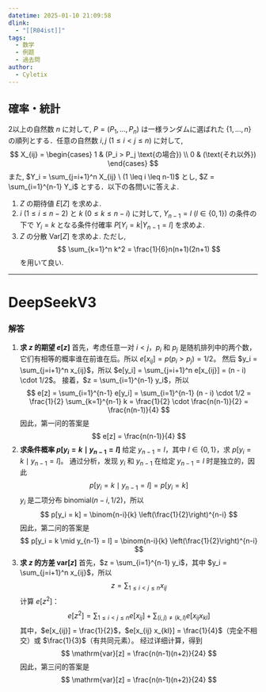 ```yaml
---
datetime: 2025-01-10 21:09:58
dlink:
  - "[[R04ist]]"
tags:
  - 数学
  - 例题
  - 過去問
author:
  - Cyletix
---
```

## 確率・統計
2以上の自然数 $n$ に対して, $P = (P_1, \dots, P_n)$ は一様ランダムに選ばれた $\{1, \dots, n\}$ の順列とする．任意の自然数 $i, j \ (1 \leq i < j \leq n)$ に対して, 
$$
X_{ij} =
\begin{cases} 
1 & (P_i > P_j \text{の場合}) \\
0 & (\text{それ以外})
\end{cases}
$$
また, $Y_i = \sum_{j=i+1}^n X_{ij} \ (1 \leq i \leq n-1)$ とし, $Z = \sum_{i=1}^{n-1} Y_i$ とする．以下の各問いに答えよ. 
1. $Z$ の期待値 $E[Z]$ を求めよ. 
2. $i \ (1 \leq i \leq n-2)$ と $k \ (0 \leq k \leq n-i)$ に対して, $Y_{n-1} = l \ (l \in \{0, 1\})$ の条件の下で $Y_i = k$ となる条件付確率 $P[Y_i = k | Y_{n-1} = l]$ を求めよ. 
3. $Z$ の分散 $\mathrm{Var}[Z]$ を求めよ. ただし, 
$$
\sum_{k=1}^n k^2 = \frac{1}{6}n(n+1)(2n+1)
$$
を用いて良い.

---
# DeepSeekV3
### 解答
1. **求 $z$ 的期望 $e[z]$**
   首先，考虑任意一对 $i < j$，$p_i$ 和 $p_j$ 是随机排列中的两个数，它们有相等的概率谁在前谁在后。所以 $e[x_{ij}] = p(p_i > p_j) = 1/2$。
   然后 $y_i = \sum_{j=i+1}^n x_{ij}$，所以 $e[y_i] = \sum_{j=i+1}^n e[x_{ij}] = (n - i) \cdot 1/2$。
   接着，$z = \sum_{i=1}^{n-1} y_i$，所以
   $$
   e[z] = \sum_{i=1}^{n-1} e[y_i] = \sum_{i=1}^{n-1} (n - i) \cdot 1/2 = \frac{1}{2} \sum_{k=1}^{n-1} k = \frac{1}{2} \cdot \frac{n(n-1)}{2} = \frac{n(n-1)}{4}
   $$
   因此，第一问的答案是
   $$
   e[z] = \frac{n(n-1)}{4}
   $$
2. **求条件概率 $p[y_i = k \mid y_{n-1} = l]$**
   给定 $y_{n-1} = l$，其中 $l \in \{0, 1\}$，求 $p[y_i = k \mid y_{n-1} = l]$。
   通过分析，发现 $y_i$ 和 $y_{n-1}$ 在给定 $y_{n-1} = l$ 时是独立的，因此
   $$
   p[y_i = k \mid y_{n-1} = l] = p[y_i = k]
   $$
   $y_i$ 是二项分布 $\text{binomial}(n - i, 1/2)$，所以
   $$
   p[y_i = k] = \binom{n-i}{k} \left(\frac{1}{2}\right)^{n-i}
   $$
   因此，第二问的答案是
   $$
   p[y_i = k \mid y_{n-1} = l] = \binom{n-i}{k} \left(\frac{1}{2}\right)^{n-i}
   $$
3. **求 $z$ 的方差 $\mathrm{var}[z]$**
   首先，$z = \sum_{i=1}^{n-1} y_i$，其中 $y_i = \sum_{j=i+1}^n x_{ij}$，所以
   $$
   z = \sum_{1 \leq i < j \leq n} x_{ij}
   $$
   计算 $e[z^2]$：
   $$
   e[z^2] = \sum_{1 \leq i < j \leq n} e[x_{ij}] + \sum_{(i,j) \neq (k,l)} e[x_{ij} x_{kl}]
   $$
   其中，$e[x_{ij}] = \frac{1}{2}$，$e[x_{ij} x_{kl}] = \frac{1}{4}$（完全不相交）或 $\frac{1}{3}$（有共同元素）。
   经过详细计算，得到
   $$
   \mathrm{var}[z] = \frac{n(n-1)(n+2)}{24}
   $$
   因此，第三问的答案是
   $$
   \mathrm{var}[z] = \frac{n(n-1)(n+2)}{24}
   $$
